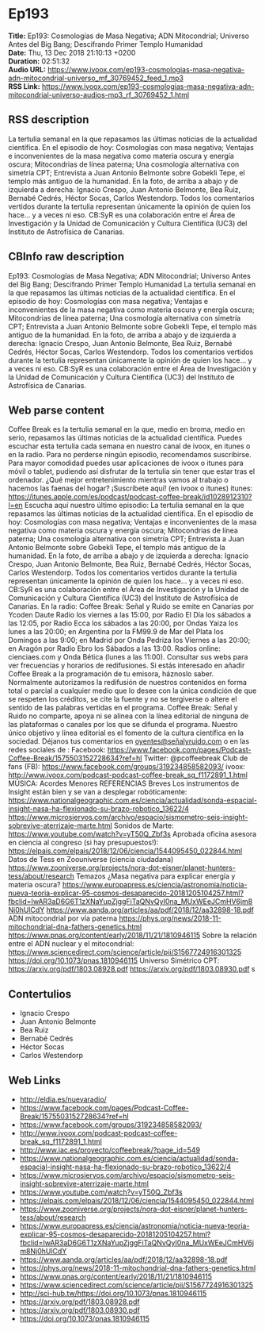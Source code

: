 # Ep193  
**Title:** Ep193: Cosmologías de Masa Negativa; ADN Mitocondrial; Universo Antes del Big Bang; Descifrando Primer Templo Humanidad  
**Date:** Thu, 13 Dec 2018 21:10:13 +0200  
**Duration:** 02:51:32  
**Audio URL:** https://www.ivoox.com/ep193-cosmologias-masa-negativa-adn-mitocondrial-universo_mf_30769452_feed_1.mp3  
**RSS Link:** https://www.ivoox.com/ep193-cosmologias-masa-negativa-adn-mitocondrial-universo-audios-mp3_rf_30769452_1.html  

## RSS description
La tertulia semanal en la que repasamos las últimas noticias de la actualidad científica. En el episodio de hoy: Cosmologías con masa negativa; Ventajas e inconvenientes de la masa negativa como materia oscura y energía oscura; Mitocondrias de línea paterna; Una cosmología alternativa con simetría CPT;  Entrevista a Juan Antonio Belmonte sobre Gobekli Tepe, el templo más antiguo de la humanidad. En la foto, de arriba a abajo y de izquierda a derecha: Ignacio Crespo, Juan Antonio Belmonte, Bea Ruiz, Bernabé Cedrés, Héctor Socas, Carlos Westendorp. Todos los comentarios vertidos durante la tertulia representan únicamente la opinión de quien los hace… y a veces ni eso. CB:SyR es una colaboración entre el Área de Investigación y la Unidad de Comunicación y Cultura Científica (UC3) del Instituto de Astrofísica de Canarias.

## CBInfo raw description
Ep193: Cosmologías de Masa Negativa; ADN Mitocondrial; Universo Antes del Big Bang; Descifrando Primer Templo Humanidad
La tertulia semanal en la que repasamos las últimas noticias de la actualidad científica. En el episodio de hoy: Cosmologías con masa negativa; Ventajas e inconvenientes de la masa negativa como materia oscura y energía oscura; Mitocondrias de línea paterna; Una cosmología alternativa con simetría CPT;  Entrevista a Juan Antonio Belmonte sobre Gobekli Tepe, el templo más antiguo de la humanidad. En la foto, de arriba a abajo y de izquierda a derecha: Ignacio Crespo, Juan Antonio Belmonte, Bea Ruiz, Bernabé Cedrés, Héctor Socas, Carlos Westendorp. Todos los comentarios vertidos durante la tertulia representan únicamente la opinión de quien los hace… y a veces ni eso. CB:SyR es una colaboración entre el Área de Investigación y la Unidad de Comunicación y Cultura Científica (UC3) del Instituto de Astrofísica de Canarias.


## Web parse content
Coffee Break es la tertulia semanal en la que, medio en broma, medio en serio, repasamos las últimas noticias de la actualidad científica. Puedes escuchar esta tertulia cada semana en nuestro canal de ivoox, en itunes o en la radio. Para no perderse ningún episodio, recomendamos suscribirse. Para mayor comodidad puedes usar aplicaciones de ivoox o itunes para móvil o tablet, pudiendo así disfrutar de la tertulia sin tener que estar tras el ordenador. ¿Qué mejor entretenimiento mientras vamos al trabajo o hacemos las faenas del hogar? ¡Suscríbete aquí! (en ivoox o itunes) itunes: https://itunes.apple.com/es/podcast/podcast-coffee-break/id1028912310?l=en Escucha aquí nuestro último episodio: La tertulia semanal en la que repasamos las últimas noticias de la actualidad científica. En el episodio de hoy: Cosmologías con masa negativa; Ventajas e inconvenientes de la masa negativa como materia oscura y energía oscura; Mitocondrias de línea paterna; Una cosmología alternativa con simetría CPT; Entrevista a Juan Antonio Belmonte sobre Gobekli Tepe, el templo más antiguo de la humanidad. En la foto, de arriba a abajo y de izquierda a derecha: Ignacio Crespo, Juan Antonio Belmonte, Bea Ruiz, Bernabé Cedrés, Héctor Socas, Carlos Westendorp. Todos los comentarios vertidos durante la tertulia representan únicamente la opinión de quien los hace… y a veces ni eso. CB:SyR es una colaboración entre el Área de Investigación y la Unidad de Comunicación y Cultura Científica (UC3) del Instituto de Astrofísica de Canarias. En la radio: Coffee Break: Señal y Ruido se emite en Canarias por Ycoden Daute Radio los viernes a las 15:00, por Radio El Día los sábados a las 12:05, por Radio Ecca los sábados a las 20:00, por Ondas Yaiza los lunes a las 20:00; en Argentina por la FM99.9 de Mar del Plata los Domingos a las 9:00; en Madrid por Onda Pedriza los Viernes a las 20:00; en Aragón por Radio Ebro los Sábados a las 13:00. Radios online: cienciaes.com y Onda Bética (lunes a las 11:00). Consultar sus webs para ver frecuencias y horarios de redifusiones. Si estás interesado en añadir Coffee Break a la programación de tu emisora, háznoslo saber. Normalmente autorizamos la redifusión de nuestros contenidos en forma total o parcial a cualquier medio que lo desee con la única condición de que se respeten los créditos, se cite la fuente y no se tergiverse o altere el sentido de las palabras vertidas en el programa. Coffee Break: Señal y Ruido no comparte, apoya ni se alinea con la línea editorial de ninguna de las plataformas o canales por los que se difunda el programa. Nuestro único objetivo y línea editorial es el fomento de la cultura científica en la sociedad. Déjanos tus comentarios en oyentes@señalyruido.com o en las redes sociales de : Facebook: https://www.facebook.com/pages/Podcast-Coffee-Break/1575503152728634?ref=hl Twitter: @pcoffeebreak Club de fans (FB): https://www.facebook.com/groups/319234858582093/ ivoox: http://www.ivoox.com/podcast-podcast-coffee-break_sq_f1172891_1.html MÚSICA: Acordes Menores REFERENCIAS Breves Los instrumentos de Insight están bien y se van a desplegar robóticamente: https://www.nationalgeographic.com.es/ciencia/actualidad/sonda-espacial-insight-nasa-ha-flexionado-su-brazo-robotico_13622/4 https://www.microsiervos.com/archivo/espacio/sismometro-seis-insight-sobrevive-aterrizaje-marte.html Sonidos de Marte: https://www.youtube.com/watch?v=yT50Q_Zbf3s Aprobada oficina asesora en ciencia al congreso (si hay presupuestos!): https://elpais.com/elpais/2018/12/06/ciencia/1544095450_022844.html Datos de Tess en Zoouniverse (ciencia ciudadana) https://www.zooniverse.org/projects/nora-dot-eisner/planet-hunters-tess/about/research Temazos ¿Masa negativa para explicar energía y materia oscura? https://www.europapress.es/ciencia/astronomia/noticia-nueva-teoria-explicar-95-cosmos-desaparecido-20181205104257.html?fbclid=IwAR3aD6G6T1zXNaYupZjggFiTaQNvQyI0na_MUxWEeJCmHV6jm8Nj0hUlCdY https://www.aanda.org/articles/aa/pdf/2018/12/aa32898-18.pdf ADN mitocondrial por vía paterna https://phys.org/news/2018-11-mitochondrial-dna-fathers-genetics.html https://www.pnas.org/content/early/2018/11/21/1810946115 Sobre la relación entre el ADN nuclear y el mitocondrial: https://www.sciencedirect.com/science/article/pii/S1567724916301325 https://doi.org/10.1073/pnas.1810946115 Universo Simétrico CPT: https://arxiv.org/pdf/1803.08928.pdf https://arxiv.org/pdf/1803.08930.pdf s

## Contertulios
- Ignacio Crespo
- Juan Antonio Belmonte
- Bea Ruiz
- Bernabé Cedrés
- Héctor Socas
- Carlos Westendorp
## Web Links
- http://eldia.es/nuevaradio/
- https://www.facebook.com/pages/Podcast-Coffee-Break/1575503152728634?ref=hl
- https://www.facebook.com/groups/319234858582093/
- http://www.ivoox.com/podcast-podcast-coffee-break_sq_f1172891_1.html
- http://www.iac.es/proyecto/coffeebreak/?page_id=549
- https://www.nationalgeographic.com.es/ciencia/actualidad/sonda-espacial-insight-nasa-ha-flexionado-su-brazo-robotico_13622/4
- https://www.microsiervos.com/archivo/espacio/sismometro-seis-insight-sobrevive-aterrizaje-marte.html
- https://www.youtube.com/watch?v=yT50Q_Zbf3s
- https://elpais.com/elpais/2018/12/06/ciencia/1544095450_022844.html
- https://www.zooniverse.org/projects/nora-dot-eisner/planet-hunters-tess/about/research
- https://www.europapress.es/ciencia/astronomia/noticia-nueva-teoria-explicar-95-cosmos-desaparecido-20181205104257.html?fbclid=IwAR3aD6G6T1zXNaYupZjggFiTaQNvQyI0na_MUxWEeJCmHV6jm8Nj0hUlCdY
- https://www.aanda.org/articles/aa/pdf/2018/12/aa32898-18.pdf
- https://phys.org/news/2018-11-mitochondrial-dna-fathers-genetics.html
- https://www.pnas.org/content/early/2018/11/21/1810946115
- https://www.sciencedirect.com/science/article/pii/S1567724916301325
- http://sci-hub.tw/https://doi.org/10.1073/pnas.1810946115
- https://arxiv.org/pdf/1803.08928.pdf
- https://arxiv.org/pdf/1803.08930.pdf
- https://doi.org/10.1073/pnas.1810946115